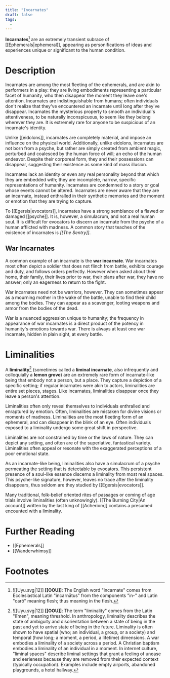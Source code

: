 ```yaml
---
title: "Incarnates"
draft: false
tags:
  - 
---
```


**Incarnates**[^inc] are an extremely transient subrace of [[Ephemerals|ephemeral]], appearing as personifications of ideas and experiences unique or significant to the human condition. 

# Description
Incarnates are among the most fleeting of the ephemerals, and are akin to performers in a play: they are living embodiments representing a particular facet of humanity, who then disappear the moment they leave one's attention. Incarnates are indistinguishable from humans; often individuals don't realize that they've encountered an incarnate until long after they've disappear. Incarnates the mysterious property to smooth an individual's attentiveness, to be naturally inconspicuous, to seem like they belong wherever they are. It is extremely rare for anyone to be suspicious of an incarnate's identity.

Unlike [[eidolons]], incarnates are completely material, and impose an influence on the physical world. Additionally, unlike eidolons, incarnates are not born from a psyche, but rather are simply created from ambient magic, perturbed and coalesced by the human force of will; an echo of the human endeavor. Despite their corporeal form, they and their possessions can disappear, suggesting their existence as some kind of mass illusion.

Incarnates lack an identity or even any real personality beyond that which they are embedded with; they are incomplete, narrow, specific representations of humanity. Incarnates are condemned to a story or goal whose events cannot be altered. Incarnates are never aware that they are an incarnate, instead enthralled in their synthetic memories and the moment or emotion that they are trying to capture.

To [[Egersis|evocators]], incarnates have a strong semblance of a flawed or damaged [[psyche]]. It is, however, a simulacrum, and not a real human soul. It is difficult for evocators to discern an incarnate from the psyche of a human afflicted with madness. A common story that teaches of the existence of incarnates is *[[The Sentry]]*.

## War Incarnates
A common example of an incarnate is the **war incarnate**. War incarnates most often depict a soldier that does not flinch from battle, exhibits courage and duty, and follows orders perfectly. However when asked about their home, their family, their lives prior to war, their plans after war, they have no answer; only an eagerness to return to the fight. 

War incarnates need not be warriors, however. They can sometimes appear as a mourning mother in the wake of the battle, unable to find their child among the bodies. They can appear as a scavenger, looting weapons and armor from the bodies of the dead.

War is a nuanced aggression unique to humanity; the frequency in appearance of war incarnates is a direct product of the potency in humanity's emotions towards war. There is always at least one war incarnate, hidden in plain sight, at every battle. 

# Liminalities
A **liminality**[^lim] (sometimes called a **liminal incarnate**, also infrequently and colloquially a **lemon grove**) are an extremely rare form of incarnate-like being that embody not a person, but a place. They capture a depiction of a specific setting; if regular incarnates were akin to actors, liminalities are entire set pieces, stages. Like incarnates, liminalities disappear once they leave a person's attention. 

Liminalities often only reveal themselves to individuals enthralled and enraptured by emotion. Often, liminalities are mistaken for divine visions or moments of madness. Liminalities are the most fleeting form of an ephemeral, and can disappear in the blink of an eye. Often individuals exposed to a liminality undergo some great shift in perspective.

Liminalities are not constrained by time or the laws of nature. They can depict any setting, and often are of the superlative, fantastical variety. Liminalities often appeal or resonate with the exaggerated perceptions of a poor emotional state.

As an incarnate-like being, liminalities also have a simulacrum of a psyche permeating the setting that is detectable by evocators. This persistent presence of a soul-like essence discerns a liminality from most real spaces. This psyche-like signature, however, leaves no trace after the liminality disappears, thus seldom are they studied by [[Egersis|evocators]].

Many traditional, folk-belief oriented rites of passages or coming of age trials involve liminalities (often unknowingly). [[The Burning City|An account]] written by the last king of [[Acheriom]] contains a presumed encounted with a liminality.

# Further Reading
- [[Ephemerals]]
- [[Wanderwhimsy]]

# Footnotes
[^inc]: ![[Uyu.svg|12]] **[[OOU]]**: The English word "incarnate" comes from Ecclesiastical Latin "incarnātus" from the components "in-" and Latin "carō" meaning flesh; thus meaning in the flesh.

[^lim]: ![[Uyu.svg|12]] **[[OOU]]**: The term "liminality" comes from the Latin "līmen", meaning threshold. In anthropology, liminality describes the state of ambiguity and disorientation between a state of being in the past and yet to arrive state of being in the future. Liminality is often shown to have spatial (who; an individual, a group, or a society) and temporal (how long; a moment, a period, a lifetime) dimensions. A war embodies a liminality of a society across a period. A Christian baptism embodies a liminality of an individual in a moment. In internet culture, "liminal spaces" describe liminal settings that grant a feeling of unease and eerieness because they are removed from their expected context (typically occupation). Examples include empty airports, abandoned playgrounds, a hotel hallway.